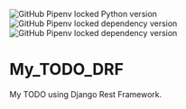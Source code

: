 ![GitHub Pipenv locked Python version](https://img.shields.io/github/pipenv/locked/python-version/Saketh-Chandra/My_TODO_DRF) ![GitHub Pipenv locked dependency version](https://img.shields.io/github/pipenv/locked/dependency-version/Saketh-Chandra/My_TODO_DRF/django) ![GitHub Pipenv locked dependency version](https://img.shields.io/github/pipenv/locked/dependency-version/Saketh-Chandra/My_TODO_DRF/djangorestframework)
# My_TODO_DRF
My TODO using Django Rest Framework.
